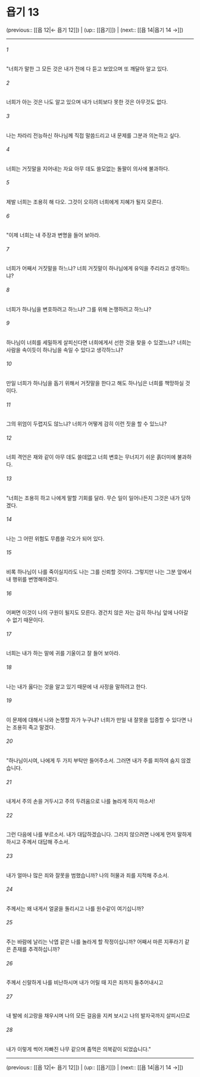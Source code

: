 # 욥기 13

(previous:: [[욥 12|← 욥기 12]]) | (up:: [[욥기]]) | (next:: [[욥 14|욥기 14 →]])

***




###### 1 

"너희가 말한 그 모든 것은 내가 전에 다 듣고 보았으며 또 깨달아 알고 있다. 



###### 2 

너희가 아는 것은 나도 알고 있으며 내가 너희보다 못한 것은 아무것도 없다. 



###### 3 

나는 차라리 전능하신 하나님께 직접 말씀드리고 내 문제를 그분과 의논하고 싶다. 



###### 4 

너희는 거짓말을 지어내는 자요 아무 데도 쓸모없는 돌팔이 의사에 불과하다. 



###### 5 

제발 너희는 조용히 해 다오. 그것이 오히려 너희에게 지혜가 될지 모른다. 



###### 6 

"이제 너희는 내 주장과 변명을 들어 보아라. 



###### 7 

너희가 어째서 거짓말을 하느냐? 너희 거짓말이 하나님에게 유익을 주리라고 생각하느냐? 



###### 8 

너희가 하나님을 변호하려고 하느냐? 그를 위해 논쟁하려고 하느냐? 



###### 9 

하나님이 너희를 세밀하게 살피신다면 너희에게서 선한 것을 찾을 수 있겠느냐? 너희는 사람을 속이듯이 하나님을 속일 수 있다고 생각하느냐? 



###### 10 

만일 너희가 하나님을 돕기 위해서 거짓말을 한다고 해도 하나님은 너희를 책망하실 것이다. 



###### 11 

그의 위엄이 두렵지도 않느냐? 너희가 어떻게 감히 이런 짓을 할 수 있느냐? 



###### 12 

너희 격언은 재와 같이 아무 데도 쓸데없고 너희 변호는 무너지기 쉬운 흙더미에 불과하다. 



###### 13 

"너희는 조용히 하고 나에게 말할 기회를 달라. 무슨 일이 일어나든지 그것은 내가 당하겠다. 



###### 14 

나는 그 어떤 위험도 무릅쓸 각오가 되어 있다. 



###### 15 

비록 하나님이 나를 죽이실지라도 나는 그를 신뢰할 것이다. 그렇지만 나는 그분 앞에서 내 행위를 변명해야겠다. 



###### 16 

어쩌면 이것이 나의 구원이 될지도 모른다. 경건치 않은 자는 감히 하나님 앞에 나아갈 수 없기 때문이다. 



###### 17 

너희는 내가 하는 말에 귀를 기울이고 잘 들어 보아라. 



###### 18 

나는 내가 옳다는 것을 알고 있기 때문에 내 사정을 말하려고 한다. 



###### 19 

이 문제에 대해서 나와 논쟁할 자가 누구냐? 너희가 만일 내 잘못을 입증할 수 있다면 나는 조용히 죽고 말겠다. 



###### 20 

"하나님이시여, 나에게 두 가지 부탁만 들어주소서. 그러면 내가 주를 피하여 숨지 않겠습니다. 



###### 21 

내게서 주의 손을 거두시고 주의 두려움으로 나를 놀라게 하지 마소서! 



###### 22 

그런 다음에 나를 부르소서. 내가 대답하겠습니다. 그러지 않으려면 나에게 먼저 말하게 하시고 주께서 대답해 주소서. 



###### 23 

내가 얼마나 많은 죄와 잘못을 범했습니까? 나의 허물과 죄를 지적해 주소서. 



###### 24 

주께서는 왜 내게서 얼굴을 돌리시고 나를 원수같이 여기십니까? 



###### 25 

주는 바람에 날리는 낙엽 같은 나를 놀라게 할 작정이십니까? 어째서 마른 지푸라기 같은 존재를 추격하십니까? 



###### 26 

주께서 신랄하게 나를 비난하시며 내가 어릴 때 지은 죄까지 들추어내시고 



###### 27 

내 발에 쇠고랑을 채우시며 나의 모든 걸음을 지켜 보시고 나의 발자국까지 살피시므로 



###### 28 

내가 이렇게 썩어 자빠진 나무 같으며 좀먹은 의복같이 되었습니다."

***

(previous:: [[욥 12|← 욥기 12]]) | (up:: [[욥기]]) | (next:: [[욥 14|욥기 14 →]])
